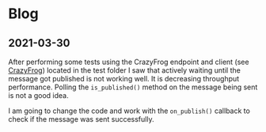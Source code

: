# Blog

## 2021-03-30
After performing some tests using the CrazyFrog endpoint and client
(see [CrazyFrog](../tests/crazyfrog)) located in the test folder I saw that
actively waiting until the message got published is not working well. It is
decreasing throughput performance. Polling the `is_published()` method on the message
being sent is not a good idea. 

I am going to change the code and work with the `on_publish()` callback to check if the
message was sent successfully.

